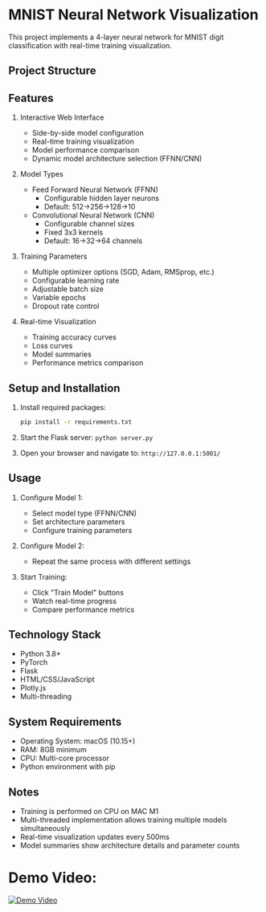 # MNIST Neural Network Visualization

This project implements a 4-layer neural network for MNIST digit classification with real-time training visualization.

## Project Structure 

## Features

1. Interactive Web Interface
   - Side-by-side model configuration
   - Real-time training visualization
   - Model performance comparison
   - Dynamic model architecture selection (FFNN/CNN)

2. Model Types
   - Feed Forward Neural Network (FFNN)
     * Configurable hidden layer neurons
     * Default: 512->256->128->10
   - Convolutional Neural Network (CNN)
     * Configurable channel sizes
     * Fixed 3x3 kernels
     * Default: 16->32->64 channels

3. Training Parameters
   - Multiple optimizer options (SGD, Adam, RMSprop, etc.)
   - Configurable learning rate
   - Adjustable batch size
   - Variable epochs
   - Dropout rate control

4. Real-time Visualization
   - Training accuracy curves
   - Loss curves
   - Model summaries
   - Performance metrics comparison

## Setup and Installation

1. Install required packages:
   ```bash
   pip install -r requirements.txt
   ```

2. Start the Flask server:
```python server.py```


3. Open your browser and navigate to:
   ```http://127.0.0.1:5001/```


## Usage

1. Configure Model 1:
   - Select model type (FFNN/CNN)
   - Set architecture parameters
   - Configure training parameters

2. Configure Model 2:
   - Repeat the same process with different settings

3. Start Training:
   - Click "Train Model" buttons
   - Watch real-time progress
   - Compare performance metrics

## Technology Stack

- Python 3.8+
- PyTorch
- Flask
- HTML/CSS/JavaScript
- Plotly.js
- Multi-threading

## System Requirements

- Operating System: macOS (10.15+)
- RAM: 8GB minimum
- CPU: Multi-core processor
- Python environment with pip

## Notes

- Training is performed on CPU on MAC M1
- Multi-threaded implementation allows training multiple models simultaneously
- Real-time visualization updates every 500ms
- Model summaries show architecture details and parameter counts

# Demo Video:
[![Demo Video](https://img.youtube.com/vi/fD696FalGZk/0.jpg)](https://youtu.be/fD696FalGZk?list=PLqYDykjFMcnE6_MKqsWsrl_hsUkVxPTdP)
